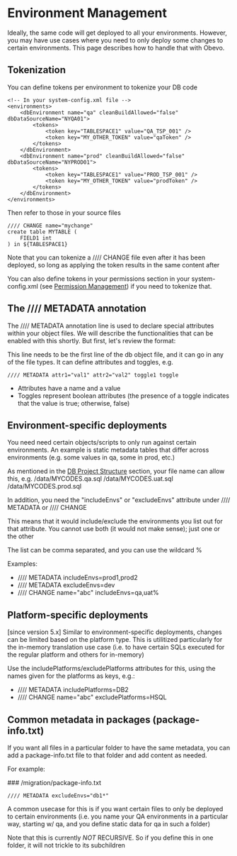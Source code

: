 <!--

    Copyright 2017 Goldman Sachs.
    Licensed under the Apache License, Version 2.0 (the "License");
    you may not use this file except in compliance with the License.
    You may obtain a copy of the License at

    http://www.apache.org/licenses/LICENSE-2.0

    Unless required by applicable law or agreed to in writing,
    software distributed under the License is distributed on an
    "AS IS" BASIS, WITHOUT WARRANTIES OR CONDITIONS OF ANY
    KIND, either express or implied.  See the License for the
    specific language governing permissions and limitations
    under the License.

-->

# Environment Management

Ideally, the same code will get deployed to all your environments.
However, you may have use cases where you need to only deploy some
changes to certain environments. This page describes how to handle that
with Obevo.

<!-- MACRO{toc|fromDepth=0|toDepth=1} -->


## Tokenization

You can define tokens per environment to tokenize your DB code

```
<!-- In your system-config.xml file -->
<environments>
    <dbEnvironment name="qa" cleanBuildAllowed="false" dbDataSourceName="NYQA01">
        <tokens>
            <token key="TABLESPACE1" value="QA_TSP_001" />
            <token key="MY_OTHER_TOKEN" value="qaToken" />
        </tokens>
    </dbEnvironment>
    <dbEnvironment name="prod" cleanBuildAllowed="false" dbDataSourceName="NYPROD01">
        <tokens>
            <token key="TABLESPACE1" value="PROD_TSP_001" />
            <token key="MY_OTHER_TOKEN" value="prodToken" />
        </tokens>
    </dbEnvironment>
</environments>
```

Then refer to those in your source files

```
//// CHANGE name="mychange"
create table MYTABLE (
    FIELD1 int
) in ${TABLESPACE1}
```

Note that you can tokenize a //// CHANGE file even after it has been
deployed, so long as applying the token results in the same content after

You can also define tokens in your permissions section in your
system-config.xml (see [Permission Management](permission-management.html)) if you need to tokenize that.


## The //// METADATA annotation

The //// METADATA annotation line is used to declare special attributes
within your object files. We will describe the functionalities that can
be enabled with this shortly. But first, let's review the format:

This line needs to be the first line of the db object file, and it can
go in any of the file types. It can define attributes and toggles, e.g.

```
//// METADATA attr1="val1" attr2="val2" toggle1 toggle
```

-   Attributes have a name and a value
-   Toggles represent boolean attributes (the presence of a toggle indicates that the value is true; otherwise, false)


## Environment-specific deployments

You need need certain objects/scripts to only run against certain
environments. An example is static metadata tables that differ across
environments (e.g. some values in qa, some in prod, etc.)

As mentioned in the [DB Project Structure](db-project-structure.html)
section, your file name can allow this, e.g. /data/MYCODES.qa.sql
/data/MYCODES.uat.sql /data/MYCODES.prod.sql

In addition, you need the "includeEnvs" or "excludeEnvs" attribute
under //// METADATA or //// CHANGE

This means that it would include/exclude the environments you list out
for that attribute. You cannot use both (it would not make sense); just
one or the other

The list can be comma separated, and you can use the wildcard %

Examples:

-   //// METADATA includeEnvs=prod1,prod2
-   //// METADATA excludeEnvs=dev
-   //// CHANGE name="abc" includeEnvs=qa,uat%


## Platform-specific deployments

\[since version 5.x\] Similar to environment-specific deployments,
changes can be limited based on the platform type. This is utilitized
particularly for the in-memory translation use case (i.e. to have
certain SQLs executed for the regular platform and others for in-memory)

Use the includePlatforms/excludePlatforms attributes for this, using the
names given for the platforms as keys, e.g.:

-   //// METADATA includePlatforms=DB2
-   //// CHANGE name="abc" excludePlatforms=HSQL


## Common metadata in packages (package-info.txt)

If you want all files in a particular folder to have the same metadata,
you can add a package-info.txt file to that folder and add content as
needed.

For example:

\#\#\# /migration/package-info.txt

```
//// METADATA excludeEnvs="db1*"
```

A common usecase for this is if you want certain files to only be
deployed to certain environments (i.e. you name your QA environments in
a particular way, starting w/ qa, and you define static data for qa in
such a folder)

Note that this is currently *NOT* RECURSIVE. So if you define this in
one folder, it will not trickle to its subchildren

